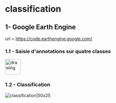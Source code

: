 # classification

## 1- Google Earth Engine

url = https://code.earthengine.google.com/

### 1.1 - Saisie d'annotations sur quatre classes
<img src="https://github.com/romaingalet/classification/assets/87038114/359cf7ab-3e7a-4713-9a1d-dfa998e98145" alt="drawing" width="50"/>

### 1.2 - Classification
![classification|50x25](https://github.com/romaingalet/classification/assets/87038114/58019272-9dfa-4b40-beb6-de80bfd1dc27)

